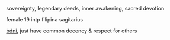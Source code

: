 sovereignty, legendary deeds, inner awakening, sacred devotion

female 19 intp filipina sagitarius

<ins>bdni</ins>, just have common decency & respect for others
